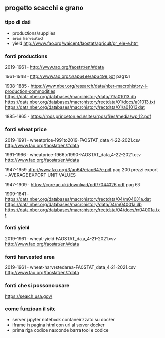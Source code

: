 ## progetto scacchi e grano


### tipo di dati 
- productions/supplies
- area harvested
- yield
http://www.fao.org/waicent/faostat/agricult/pr_ele-e.htm

### fonti productions

2019-1961 - http://www.fao.org/faostat/en/#data

1961-1948 - http://www.fao.org/3/ap649e/ap649e.pdf pag151

1938-1885 - https://www.nber.org/research/data/nber-macrohistory-i-production-commodities
https://data.nber.org/databases/macrohistory/data/01/a01013.db
https://data.nber.org/databases/macrohistory/rectdata/01/docs/a01013.txt
https://data.nber.org/databases/macrohistory/rectdata/01/a01013.dat

1885-1865 - https://rpds.princeton.edu/sites/rpds/files/media/wp_12.pdf


### fonti wheat price

2019-1991 - wheatprice-1991to2019-FAOSTAT_data_4-22-2021.csv http://www.fao.org/faostat/en/#data

1991-1966 - wheatprice-1966to1990-FAOSTAT_data_4-22-2021.csv http://www.fao.org/faostat/en/#data

1947-1959 http://www.fao.org/3/ap647e/ap647e.pdf
pag 200 prezzi export - AVERAGE EXPORT UNIT VALUES

1947-1909 - https://core.ac.uk/download/pdf/7044326.pdf
pag 66

1909-1841 - https://data.nber.org/databases/macrohistory/rectdata/04/m04001a.dat
https://data.nber.org/databases/macrohistory/data/04/m04001a.db
https://data.nber.org/databases/macrohistory/rectdata/04/docs/m04001a.txt


### fonti yield

2019-1961 - wheat-yield-FAOSTAT_data_4-21-2021.csv http://www.fao.org/faostat/en/#data


### fonti harvested area

2019-1961 - wheat-harvestedarea-FAOSTAT_data_4-21-2021.csv http://www.fao.org/faostat/en/#data


### fonti che si possono usare
https://search.usa.gov/



### come funzioan il sito
- server jupyter notebook contaneirizzato su docker
- iframe in pagina html con url al server docker
- prima riga codice nasconde barra tool e codice
